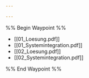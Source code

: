 ```yaml
---

---
```

%% Begin Waypoint %%
- [[01_Loesung.pdf]]
- [[01_Systemintegration.pdf]]
- [[02_Loesung.pdf]]
- [[02_Systemintegration.pdf]]

%% End Waypoint %%